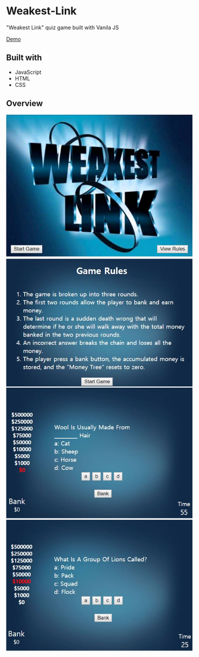 # Weakest-Link

"Weakest Link" quiz game built with Vanila JS

[Demo](https://realstevelee.github.io/Weakest-Link/)

## Built with
- JavaScript
- HTML
- CSS

## Overview
<img src="/imgs/index.JPG" width="500">
<br>
<img src="/imgs/rule.JPG" width="500">
<br>
<img src="/imgs/game.JPG" width="500">
<br>
<img src="/imgs/gaming.JPG" width="500">
